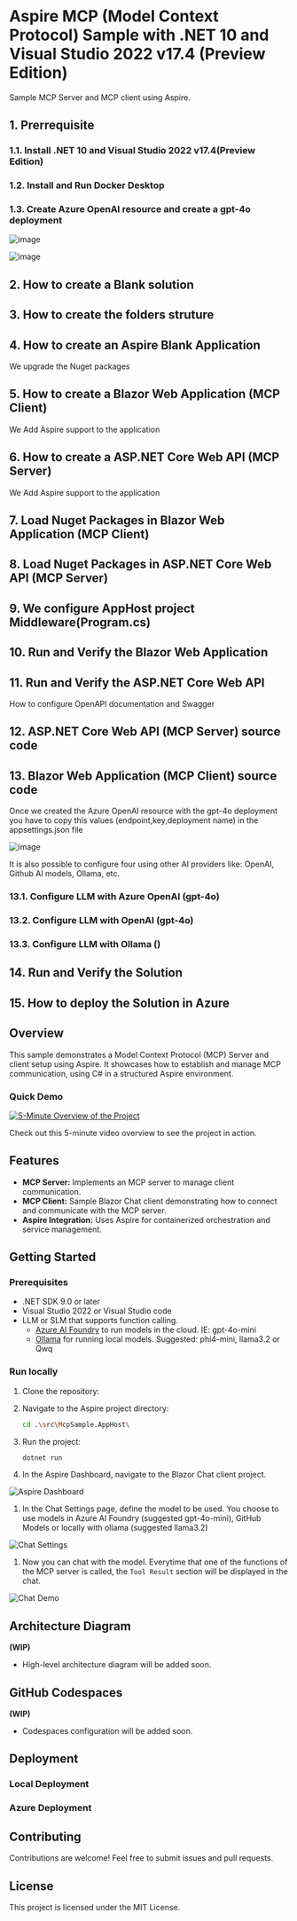 # Aspire MCP (Model Context Protocol) Sample with .NET 10 and Visual Studio 2022 v17.4 (Preview Edition)

Sample MCP Server and MCP client using Aspire.

## 1. Prerrequisite

### 1.1. Install .NET 10 and Visual Studio 2022 v17.4(Preview Edition)


### 1.2. Install and Run Docker Desktop 


### 1.3. Create Azure OpenAI resource and create a gpt-4o deployment

![image](https://github.com/user-attachments/assets/aec5919a-074c-409d-b6af-ac42df610661)

![image](https://github.com/user-attachments/assets/f6c22a17-6280-4122-8488-524797622514)

## 2. How to create a Blank solution

## 3. How to create the folders struture

## 4. How to create an Aspire Blank Application


We upgrade the Nuget packages

## 5. How to create a Blazor Web Application (MCP Client)

We Add Aspire support to the application

## 6. How to create a ASP.NET Core Web API (MCP Server)

We Add Aspire support to the application

## 7. Load Nuget Packages in Blazor Web Application (MCP Client)




## 8. Load Nuget Packages in ASP.NET Core Web API (MCP Server)



## 9. We configure AppHost project  Middleware(Program.cs)  


## 10. Run and Verify the Blazor Web Application


## 11. Run and Verify the ASP.NET Core Web API 

How to configure OpenAPI documentation and Swagger


## 12. ASP.NET Core Web API (MCP Server) source code




## 13. Blazor Web Application (MCP Client) source code

Once we created the Azure OpenAI resource with the gpt-4o deployment you have to copy this values (endpoint,key,deployment name) in the appsettings.json file

![image](https://github.com/user-attachments/assets/7b6bd667-ba34-4144-b0dc-6c20aeca5e88)

It is also possible to configure four using other AI providers like: OpenAI, Github AI models, Ollama, etc.


### 13.1. Configure LLM with Azure OpenAI (gpt-4o)


### 13.2. Configure LLM with OpenAI (gpt-4o)



### 13.3. Configure LLM with Ollama ()

 
## 14. Run and Verify the Solution



## 15. How to deploy the Solution in Azure






## Overview

This sample demonstrates a Model Context Protocol (MCP) Server and client setup using Aspire. It showcases how to establish and manage MCP communication, using C# in a structured Aspire environment.

### Quick Demo

[![5-Minute Overview of the Project](https://img.youtube.com/vi/2holzbob1_I/0.jpg)](https://www.youtube.com/watch?v=2holzbob1_I)

Check out this 5-minute video overview to see the project in action.


## Features

- **MCP Server:** Implements an MCP server to manage client communication.
- **MCP Client:** Sample Blazor Chat client demonstrating how to connect and communicate with the MCP server.
- **Aspire Integration:** Uses Aspire for containerized orchestration and service management.

## Getting Started

### Prerequisites

- .NET SDK 9.0 or later  
- Visual Studio 2022 or Visual Studio code
- LLM or SLM that supports function calling.
	- [Azure AI Foundry](https://ai.azure.com) to run models in the cloud. IE: gpt-4o-mini
	- [Ollama](https://ollama.com/) for running local models. Suggested: phi4-mini, llama3.2 or Qwq

### Run locally

1. Clone the repository:

1. Navigate to the Aspire project directory:

   ```bash
   cd .\src\McpSample.AppHost\
   ```

1. Run the project:
   ```bash
   dotnet run
   ```

1. In the Aspire Dashboard, navigate to the Blazor Chat client project.

![Aspire Dashboard](./images/20AspireDashboard.png)

1. In the Chat Settings page, define the model to be used. You choose to use models in Azure AI Foundry (suggested gpt-4o-mini), GitHub Models or locally with ollama (suggested llama3.2)

![Chat Settings](./images/25ChatSettings.png)

1. Now you can chat with the model. Everytime that one of the functions of the MCP server is called, the `Tool Result` section will be displayed in the chat.

![Chat Demo](./images/28ChatDemo.png)

## Architecture Diagram

**(WIP)**
- High-level architecture diagram will be added soon.

## GitHub Codespaces

**(WIP)**
- Codespaces configuration will be added soon.

## Deployment

### Local Deployment


### Azure Deployment

## Contributing
Contributions are welcome! Feel free to submit issues and pull requests.

## License
This project is licensed under the MIT License.

